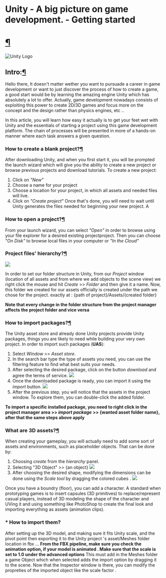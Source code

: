 # Unity - A big picture on game development. - Getting started

[¶](#Unity---A-big-picture-on-game-development.---Getting-started)
==================================================================================================================================

![Unity Logo](https://unity3d.com/profiles/unity3d/themes/unity/images/company/brand/logos/primary/unity-master-black.svg)

Intro:[¶](#Intro:)
------------------

Hello there, It doesn't matter wether you want to pursuade a career in game development or want to just discover the process of how to create a game, a good start would be by learning the amazing engine Unity which has absolutely a lot to offer. Actually, game development nowadays consists of exploiting this power to create 2D/3D games and focus more on the concept and the design rather than physics engines, etc ..

In this article, you will learn how easy it actually is to get your feet wet with Unity and the essentials of starting a project using this game development platform. The chain of processes will be presented in more of a hands-on manner where each task answers a given question.

### How to create a blank project?[¶](#How-to-create-a-blank-project?)

After downloading Unity, and when you first start it, you will be prompted the launch wizard which will give you the ability to create a new project or browse previous projects and download tutorials. To create a new project:

1.  Click on _"New"_
2.  Choose a name for your project
3.  Choose a location for your project, in which all assets and needed files will live.
4.  Click on _"Create project"_ Once that's done, you will need to wait until Unity generates the files needed for beginning your new project.
A
### How to open a project?[¶](#How-to-open-a-project?)

From your launch wizard, you can select _"Open"_ in order to browse using your file explorer for a desired existing projectproject. Then you can choose _"On Disk"_ to browse local files in your computer or _"In the Cloud"_

### Project files' hierarchy?[¶](#Project-files'-hierarchy?)

![](https://unity3d.com/sites/default/files/styles/original/public/learn/VZfolderstructure0img1.png?itok=VfFkx2IQ)

In order to set our folder structure in Unity, from our _Project_ window (location of all assets and from where we add objects to the scene view) we right click the mouse and hit _Create_ >\> _Folder_ and then give it a name. Now, this folder we created for our assets officially is created under the path we chose for the project. exactly at : {path of project}/Assets/{created folder}

**Note that every change in the folder structure from the project manager affects the project folder and vice versa**

### How to import packages?[¶](#How-to-import-packages?)

The Unity asset store and already done Unity projects provide Unity packages, things you are likely to need while building your very own project. In order to import such packages (**UAS**):

1.  Select _Window_ >\> _Asset store_.
2.  In the search bar type the type of assets you need, you can use the filtering feature to find what best suits your needs.
3.  After selecting the desired package, click on the button _download_ and agree the terms of service. ![](//i.imgur.com/SysTU6F.png)
4.  Once the downloaded package is ready, you can import it using the _import_ button. ![](//i.imgur.com/OwHisWr.png)
5.  After the previous step, you will notice that the assets in the project window. To explore them, you can double-click the added folder.

**To import a specific installed package, you need to right click in the project manager area >> _import package_ >\> {wanted asset folder name}, after that the same steps above apply**

### What are 3D assets?[¶](#What-are-3D-assets?)

When creating your gameplay, you will actually need to add some sort of assets and environments, such as placeholder objects. That can be done by:

1.  Choosing _create_ from the _hierarchy_ panel.
2.  Selecting "3D Object" >> {an object} ![](//i.imgur.com/7nEtCNA.png)
3.  After choosing the desired shape, modifying the dimensions can be done using the _Scale tool_ by dragging the colored cubes . ![](http://i.imgur.com/ANJf9WN.png)

Once you have a boundry (floor), you can add a character. A standard when prototyping games is to insert capsules (3D primitives) to replace/represent casual players, instead of 3D modeling the shape of the character and UVing it and using something like PhotoShop to create the final look and importing everything as assets (animation clips).

### * How to import them?

After setting up the 3D model, and making sure it fits Unity scale, and the pivot point then exporting it to the Unity project 's asset/Meshes folder location in fbx ... **From the FBX pipeline, make sure you check the animation option, if your model is animated . Make sure that the scale is set to 1.0 under the advanced options**
This must add in the Meshes folder a game Object which when selected adds the import option by dragging it to the scene. Now that the Inspector window is there, you can modify the propreties of the imported object like the scale factor .
